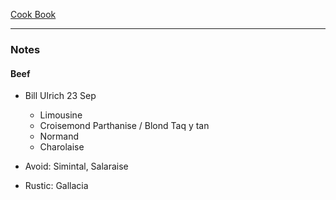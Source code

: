 [Cook Book](https://github.com/vmsmith/CookBook/blob/master/README.md)  

-----  

### Notes

#### Beef  

* Bill Ulrich 23 Sep  
  * Limousine  
  * Croisemond Parthanise / Blond Taq y tan  
  * Normand  
  * Charolaise  
  
* Avoid: Simintal, Salaraise  

* Rustic: Gallacia   
